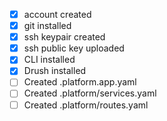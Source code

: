 - [x] account created
- [x] git installed
- [x] ssh keypair created
- [x] ssh public key uploaded
- [x] CLI installed
- [x] Drush installed
- [ ] Created .platform.app.yaml
- [ ] Created .platform/services.yaml
- [ ] Created .platform/routes.yaml

